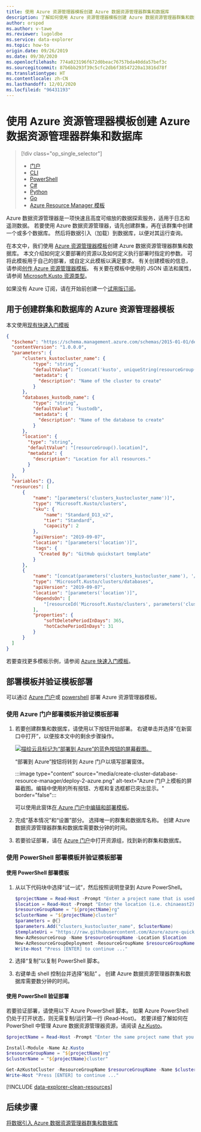 ```yaml
---
title: 使用 Azure 资源管理器模板创建 Azure 数据资源管理器群集和数据库
description: 了解如何使用 Azure 资源管理器模板创建 Azure 数据资源管理器群集和数据库
author: orspod
ms.author: v-tawe
ms.reviewer: lugoldbe
ms.service: data-explorer
ms.topic: how-to
origin.date: 09/26/2019
ms.date: 09/30/2020
ms.openlocfilehash: 774a023196f672d0beac76757bda40dda57bef3c
ms.sourcegitcommit: 87b6bb293f39c5cfc2db6f38547220a13816d78f
ms.translationtype: HT
ms.contentlocale: zh-CN
ms.lasthandoff: 12/01/2020
ms.locfileid: "96431193"
---
```

# <a name="create-an-azure-data-explorer-cluster-and-database-by-using-an-azure-resource-manager-template"></a>使用 Azure 资源管理器模板创建 Azure 数据资源管理器群集和数据库

> [!div class="op_single_selector"]
> * [门户](create-cluster-database-portal.md)
> * [CLI](create-cluster-database-cli.md)
> * [PowerShell](create-cluster-database-powershell.md)
> * [C#](create-cluster-database-csharp.md)
> * [Python](create-cluster-database-python.md)
> * [Go](create-cluster-database-go.md)
> * [Azure Resource Manager 模板](create-cluster-database-resource-manager.md)

Azure 数据资源管理器是一项快速且高度可缩放的数据探索服务，适用于日志和遥测数据。 若要使用 Azure 数据资源管理器，请先创建群集，再在该群集中创建一个或多个数据库。 然后将数据引入（加载）到数据库，以便对其运行查询。 

在本文中，我们使用 [Azure 资源管理器模板](/azure-resource-manager/management/overview)创建 Azure 数据资源管理器群集和数据库。 本文介绍如何定义要部署的资源以及如何定义执行部署时指定的参数。 可将此模板用于自己的部署，或自定义此模板以满足要求。 有关创建模板的信息，请参阅[创作 Azure 资源管理器模板](/azure-resource-manager/resource-group-authoring-templates)。 有关要在模板中使用的 JSON 语法和属性，请参阅 [Microsoft.Kusto 资源类型](https://docs.microsoft.com/azure/templates/microsoft.kusto/allversions)。

如果没有 Azure 订阅，请在开始前创建一个[试用版订阅](https://www.microsoft.com/china/azure/index.html?fromtype=cn)。

## <a name="azure-resource-manager-template-for-cluster-and-database-creation"></a>用于创建群集和数据库的 Azure 资源管理器模板

本文使用[现有快速入门模板](https://raw.githubusercontent.com/Azure/azure-quickstart-templates/master/101-kusto-cluster-database/azuredeploy.json)

```json
{
  "$schema": "https://schema.management.azure.com/schemas/2015-01-01/deploymentTemplate.json#",
  "contentVersion": "1.0.0.0",
  "parameters": {
      "clusters_kustocluster_name": {
          "type": "string",
          "defaultValue": "[concat('kusto', uniqueString(resourceGroup().id))]",
          "metadata": {
            "description": "Name of the cluster to create"
          }
      },
      "databases_kustodb_name": {
          "type": "string",
          "defaultValue": "kustodb",
          "metadata": {
            "description": "Name of the database to create"
          }
      },
      "location": {
        "type": "string",
        "defaultValue": "[resourceGroup().location]",
        "metadata": {
          "description": "Location for all resources."
        }
      }
  },
  "variables": {},
  "resources": [
      {
          "name": "[parameters('clusters_kustocluster_name')]",
          "type": "Microsoft.Kusto/clusters",
          "sku": {
              "name": "Standard_D13_v2",
              "tier": "Standard",
              "capacity": 2
          },
          "apiVersion": "2019-09-07",
          "location": "[parameters('location')]",
          "tags": {
            "Created By": "GitHub quickstart template"
          }
      },
      {
          "name": "[concat(parameters('clusters_kustocluster_name'), '/', parameters('databases_kustodb_name'))]",
          "type": "Microsoft.Kusto/clusters/databases",
          "apiVersion": "2019-09-07",
          "location": "[parameters('location')]",
          "dependsOn": [
              "[resourceId('Microsoft.Kusto/clusters', parameters('clusters_kustocluster_name'))]"
          ],
          "properties": {
              "softDeletePeriodInDays": 365,
              "hotCachePeriodInDays": 31
          }
      }
  ]
}
```

若要查找更多模板示例，请参阅 [Azure 快速入门模板](https://azure.microsoft.com/resources/templates/)。

## <a name="deploy-the-template-and-verify-template-deployment"></a>部署模板并验证模板部署

可以通过 [Azure 门户](#use-the-azure-portal-to-deploy-the-template-and-verify-template-deployment)或 [powershell](#use-powershell-to-deploy-the-template-and-verify-template-deployment) 部署 Azure 资源管理器模板。

### <a name="use-the-azure-portal-to-deploy-the-template-and-verify-template-deployment"></a>使用 Azure 门户部署模板并验证模板部署

1. 若要创建群集和数据库，请使用以下按钮开始部署。 右键单击并选择“在新窗口中打开”，以便按本文中的剩余步骤操作。

    [![描绘云且标记为“部署到 Azure”的蓝色按钮的屏幕截图。](media/create-cluster-database-resource-manager/deploybutton.png)](https://portal.azure.cn/#create/Microsoft.Template/uri/https%3A%2F%2Fraw.githubusercontent.com%2FAzure%2Fazure-quickstart-templates%2Fmaster%2F101-kusto-cluster-database%2Fazuredeploy.json)

    “部署到 Azure”按钮将转到 Azure 门户以填写部署窗体。

    :::image type="content" source="media/create-cluster-database-resource-manager/deploy-2-azure.png" alt-text="Azure 门户上模板的屏幕截图。编辑中使用的所有按钮、方框和复选框都已突出显示。" border="false":::

    可以使用此窗体[在 Azure 门户中编辑和部署模板](/azure-resource-manager/resource-manager-quickstart-create-templates-use-the-portal#edit-and-deploy-the-template)。

1. 完成“基本情况”和“设置”部分。 选择唯一的群集和数据库名称。
创建 Azure 数据资源管理器群集和数据库需要数分钟的时间。

1. 若要验证部署，请在 [Azure 门户](https://portal.azure.cn)中打开资源组，找到新的群集和数据库。 

### <a name="use-powershell-to-deploy-the-template-and-verify-template-deployment"></a>使用 PowerShell 部署模板并验证模板部署

#### <a name="deploy-the-template-using-powershell"></a>使用 PowerShell 部署模板

1. 从以下代码块中选择“试一试”，然后按照说明登录到 Azure PowerShell。

    ```powershell
    $projectName = Read-Host -Prompt "Enter a project name that is used for generating resource names"
    $location = Read-Host -Prompt "Enter the location (i.e. chinaeast2)"
    $resourceGroupName = "${projectName}rg"
    $clusterName = "${projectName}cluster"
    $parameters = @{}
    $parameters.Add("clusters_kustocluster_name", $clusterName)
    $templateUri = "https://raw.githubusercontent.com/Azure/azure-quickstart-templates/master/101-kusto-cluster-database/azuredeploy.json"
    New-AzResourceGroup -Name $resourceGroupName -Location $location
    New-AzResourceGroupDeployment -ResourceGroupName $resourceGroupName -TemplateUri $templateUri -TemplateParameterObject $parameters
    Write-Host "Press [ENTER] to continue ..."
    ```

1. 选择“复制”以复制 PowerShell 脚本。
1. 右键单击 shell 控制台并选择“粘贴”  。
创建 Azure 数据资源管理器群集和数据库需要数分钟的时间。

#### <a name="verify-the-deployment-using-powershell"></a>使用 PowerShell 验证部署

若要验证部署，请使用以下 Azure PowerShell 脚本。 如果 Azure PowerShell 仍处于打开状态，则无需复制/运行第一行 (Read-Host)。 若要详细了解如何在 PowerShell 中管理 Azure 数据资源管理器资源，请阅读 [Az.Kusto](https://docs.microsoft.com/powershell/module/az.kusto/?view=azps-2.7.0)。

```powershell
$projectName = Read-Host -Prompt "Enter the same project name that you used in the last procedure"

Install-Module -Name Az.Kusto
$resourceGroupName = "${projectName}rg"
$clusterName = "${projectName}cluster"

Get-AzKustoCluster -ResourceGroupName $resourceGroupName -Name $clusterName
Write-Host "Press [ENTER] to continue ..."
```

[!INCLUDE [data-explorer-clean-resources](includes/data-explorer-clean-resources.md)]

## <a name="next-steps"></a>后续步骤

[将数据引入 Azure 数据资源管理器群集和数据库](ingest-data-overview.md)
